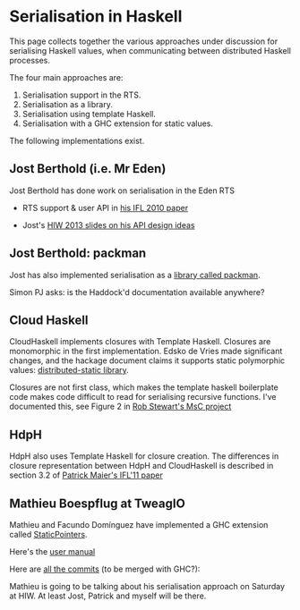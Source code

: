 # Serialisation in Haskell



This page collects together the various approaches under
discussion for serialising Haskell values, when communicating
between distributed Haskell processes.



The four main approaches are:


1. Serialisation support in the RTS.
1. Serialisation as a library.
1. Serialisation using template Haskell.
1. Serialisation with a GHC extension for static values.


The following implementations exist.


## Jost Berthold (i.e. Mr Eden)



Jost Berthold has done work on serialisation in the Eden RTS


- RTS support & user API in [
  his IFL 2010 paper](http://www.diku.dk/~berthold/papers/mainIFL10-withCopyright.pdf)

- Jost's [
  HIW 2013 slides on his API design ideas](http://www.haskell.org/wikiupload/2/28/HIW2013PackingAPI.pdf)

## Jost Berthold: packman



Jost has also implemented serialisation as a [
library called packman](https://github.com/jberthold/packman).



Simon PJ asks: is the Haddock'd documentation available anywhere?


## Cloud Haskell



CloudHaskell implements closures with Template Haskell. Closures are
monomorphic in the first implementation. Edsko de Vries made
significant changes, and the hackage document claims it supports static
polymorphic values: [
distributed-static library](http://hackage.haskell.org/package/distributed-static).



Closures are not first class, which makes the template haskell boilerplate code makes code difficult to read for serialising recursive functions. I've documented this, see Figure 2 in 
[
Rob Stewart's MsC project](http://www.macs.hw.ac.uk/~hwloidl/MScProjects/FirstClass-HdpH-Serialisation.pdf)


## HdpH



HdpH also uses Template Haskell for closure creation. The differences in
closure representation between HdpH and CloudHaskell is described in
section 3.2 of [
Patrick Maier's IFL'11 paper](http://www.dcs.gla.ac.uk/~pmaier/papers/Maier_Trinder_IFL2011_XT.pdf)


## Mathieu Boespflug at TweagIO



Mathieu and Facundo Domínguez have implemented a GHC extension called [StaticPointers](static-pointers).



Here's the [
user manual](https://github.com/tweag/ghc/commit/105929e0280f20f2a0f153e380c40cdb2bd9c79c)



Here are [
all the commits](https://github.com/tweag/ghc/pull/1) (to be merged with GHC?):



Mathieu is going to be talking about his serialisation approach on
Saturday at HIW. At least Jost, Patrick and myself will be there.


